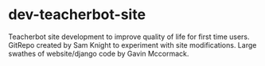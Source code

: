 # dev-teacherbot-site
Teacherbot site development to improve quality of life for first time users.
GitRepo created by Sam Knight to experiment with site modifications.
Large swathes of website/django code by Gavin Mccormack.
